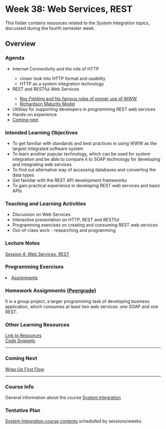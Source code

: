 # Week 38: Web Services, REST
This folder contains resources related to the System Integration topics, discussed during the fourth semester week.	
<h2>Overview</h2>
<h3>Agenda</h3>

<ul>
	<li>Internet Connectivity and the role of HTTP</li>
  <ul>
  		<li> closer look into HTTP format and usability</li>
		  <li> HTTP as a system integration technology</li>
	</ul>  
	<li>REST and RESTful Web Services</li>
	   <ul>
		  <li><a href="https://www.ics.uci.edu/~fielding/pubs/dissertation/fielding_dissertation.pdf">Roy Fielding and his famous rules of proper use of WWW</a></li>
		  <li><a href="https://martinfowler.com/articles/richardsonMaturityModel.html">Richardson Maturity Model</a></li>
	   </ul>  	
  	<li>Utilities for supporting developers in programming REST web services</li>
    <li>Hands-on experience</li> 
	<li><a href="https://datsoftlyngby.github.io/soft2019fall-si/Sessions/Week39/">Coming next</a></li>
</ul>

<h3>Intended Learning Objectives</h3>
<ul>
	<li>To get familiar with standards and best practices in using WWW as the largest integrated software system</li>
	<li>To learn another popular technology, which can be used for system integration and be able to compare it to SOAP technology for developing and integrating web services</li>
	<li>To find out alternative way of accessing databases and converting the data types</li>
  <li>Get familiar with the REST API development frameworks</li>
	<li>To gain practical experience in developing REST web services and basic APIs</li>
</ul>

<h3>Teaching and Learning Activities</h3>
<ul>
	<li>Discussion on Web Services</li>
	<li>Interactive presentation on HTTP, REST and RESTful</li>
	<li>Programming exercises on creating and consuming REST web services</a></li>	
	<li>Out-of-class work - researching and programming</li>
</ul>
 
<h3>Lecture Notes</h3>
<a href="https://cphbusiness.mrooms.net/pluginfile.php/282621/mod_resource/content/1/Session4WSREST.pdf">Session 4: Web Services, REST</a>
  
<h3>Programming Exercises</h3>
<li><a href=https://github.com/datsoftlyngby/soft2019fall-si/tree/master/docs/Sessions/Week38/Assignments/>Assignments</a></li> 
      
<h3>Homework Assignments <a href="https://app.peergrade.io/teacher/courses/cad8c537-e32d-4552-b083-27aa02dfe9e6/assignments/"> (Peergrade) </a> </h3>
It is a group project, a larger programming task of developing business application, which consumes at least two web services: one SOAP and one REST.<br>
	
<h3>Other Learning Resources</h3>
<a href="https://datsoftlyngby.github.io/soft2019fall-si/Sessions/Week38/Resources/">Link to Resources</a><br>
<a href="https://github.com/datsoftlyngby/soft2019fall-si/tree/master/code">Code Snippets</a>

<hr>
<h3>Coming Next</h3>
<a href="https://datsoftlyngby.github.io/soft2019fall-si/Sessions/Week39/">Wrap Up First Flow</a>
<hr>
<h3>Course Info</h3>
General information about the course <a href="https://datsoftlyngby.github.io/soft2019fall/SI/course-info.html"> System Integration</a>
<h3>Tentative Plan</h3>
<a href="https://datsoftlyngby.github.io/soft2019fall-si/Info/tentative-plan">System Integration course contents</a> schedulled by sessions/weeks.</a>

